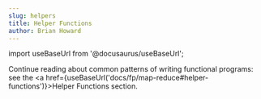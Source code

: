 ```yaml
---
slug: helpers
title: Helper Functions
author: Brian Howard
---
```

import useBaseUrl from '@docusaurus/useBaseUrl';

Continue reading about common patterns of writing functional programs: see the <a href={useBaseUrl('docs/fp/map-reduce#helper-functions')}>Helper Functions</a> section.